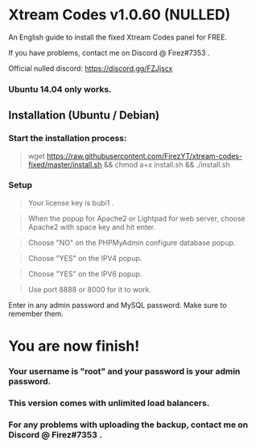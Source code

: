 # Xtream Codes v1.0.60 (NULLED)

An English guide to install the fixed Xtream Codes panel for FREE.

If you have problems, contact me on Discord @ Firez#7353 .

Official nulled discord: https://discord.gg/FZJjscx

### Ubuntu 14.04 only works.

## Installation (Ubuntu / Debian)

### Start the installation process:

> wget https://raw.githubusercontent.com/FirezYT/xtream-codes-fixed/master/install.sh && chmod a+x install.sh && ./install.sh

### Setup

> Your license key is bubi1 .

> When the popup for Apache2 or Lightpad for web server, choose Apache2 with space key and hit enter.

> Choose "NO" on the PHPMyAdmin configure database popup.

> Choose "YES" on the IPV4 popup.

> Choose "YES" on the IPV6 popup.

> Use port 8888 or 8000 for it to work.

Enter in any admin password and MySQL password. Make sure to remember them.

# You are now finish!

### Your username is "root" and your password is your admin password.

### This version comes with unlimited load balancers.

### For any problems with uploading the backup, contact me on Discord @ Firez#7353 .
